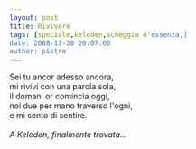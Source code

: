 ```yaml
---
layout: post
title: Rivivere
tags: [speciale,keleden,scheggia d'essenza,]
date: 2008-11-30 20:07:00
author: pietro
---
```

Sei tu ancor adesso ancora,<br/>mi rivivi con una parola sola,<br/>il domani or comincia oggi,<br/>noi due per mano traverso l'ogni,<br/>e mi sento di sentire.<br/><br/><span style="font-style: italic">A Keleden, finalmente trovata...</span>
